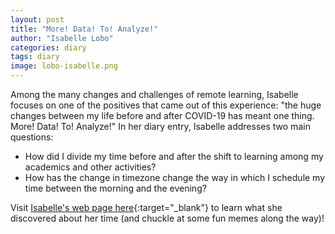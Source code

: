```yaml
---
layout: post
title: "More! Data! To! Analyze!"
author: "Isabelle Lobo"
categories: diary
tags: diary
image: lobo-isabelle.png
---
```


Among the many changes and challenges of remote learning, Isabelle focuses on one of the positives that came out of this experience: "the huge changes between my life before and after COVID-19 has meant one thing. More! Data! To! Analyze!"  In her diary entry, Isabelle addresses two main questions:

- How did I divide my time before and after the shift to learning among my academics and other activities?  
- How has the change in timezone change the way in which I schedule my time between the morning and the evening? 

Visit [Isabelle's web page here](https://brichards21.github.io/calendar-project/ "Isabelle Lobo"){:target="_blank"} to learn what she discovered about her time (and chuckle at some fun memes along the way)!
